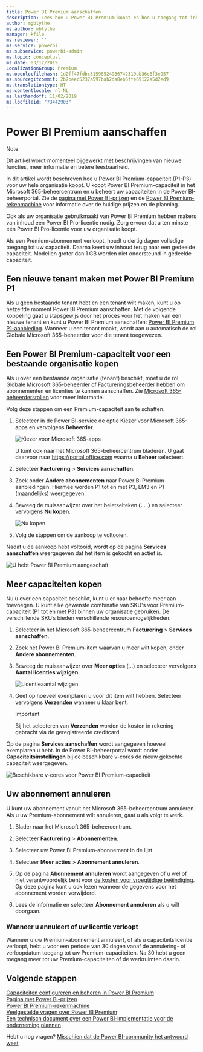 ```yaml
---
title: Power BI Premium aanschaffen
description: Lees hoe u Power BI Premium koopt en hoe u toegang tot inhoud voor uw hele organisatie inschakelt.
author: mgblythe
ms.author: mblythe
manager: kfile
ms.reviewer: ''
ms.service: powerbi
ms.subservice: powerbi-admin
ms.topic: conceptual
ms.date: 03/12/2019
LocalizationGroup: Premium
ms.openlocfilehash: 1d2ff47fdbc31598524986742319ab36c8f3e957
ms.sourcegitcommit: 2b7beec5237a597bab2da8eb6ffe69122a5d2ed9
ms.translationtype: HT
ms.contentlocale: nl-NL
ms.lasthandoff: 11/02/2019
ms.locfileid: "73442903"
---
```

# <a name="how-to-purchase-power-bi-premium"></a>Power BI Premium aanschaffen

> [!NOTE]
> Dit artikel wordt momenteel bijgewerkt met beschrijvingen van nieuwe functies, meer informatie en betere leesbaarheid. 

In dit artikel wordt beschreven hoe u Power BI Premium-capaciteit (P1-P3) voor uw hele organisatie koopt. U koopt Power BI Premium-capaciteit in het Microsoft 365-beheercentrum en u beheert uw capaciteiten in de Power BI-beheerportal. Zie de [pagina met Power BI-prijzen](https://powerbi.microsoft.com/pricing/) en de [Power BI Premium-rekenmachine](https://powerbi.microsoft.com/calculator/) voor informatie over de huidige prijzen en de planning.

Ook als uw organisatie gebruikmaakt van Power BI Premium hebben makers van inhoud een Power BI Pro-licentie nodig. Zorg ervoor dat u ten minste één Power BI Pro-licentie voor uw organisatie koopt.

Als een Premium-abonnement verloopt, houdt u dertig dagen volledige toegang tot uw capaciteit. Daarna keert uw inhoud terug naar een gedeelde capaciteit. Modellen groter dan 1 GB worden niet ondersteund in gedeelde capaciteit.

## <a name="create-a-new-tenant-with-power-bi-premium-p1"></a>Een nieuwe tenant maken met Power BI Premium P1

Als u geen bestaande tenant hebt en een tenant wilt maken, kunt u op hetzelfde moment Power BI Premium aanschaffen. Met de volgende koppeling gaat u stapsgewijs door het proces voor het maken van een nieuwe tenant en kunt u Power BI Premium aanschaffen: [Power BI Premium P1-aanbieding](https://signup.microsoft.com/Signup?OfferId=b3ec5615-cc11-48de-967d-8d79f7cb0af1). Wanneer u een tenant maakt, wordt aan u automatisch de rol Globale Microsoft 365-beheerder voor die tenant toegewezen.

## <a name="purchase-a-power-bi-premium-capacity-for-an-existing-organization"></a>Een Power BI Premium-capaciteit voor een bestaande organisatie kopen

Als u over een bestaande organisatie (tenant) beschikt, moet u de rol Globale Microsoft 365-beheerder of Factureringsbeheerder hebben om abonnementen en licenties te kunnen aanschaffen. Zie [Microsoft 365-beheerdersrollen](https://support.office.com/article/About-Office-365-admin-roles-da585eea-f576-4f55-a1e0-87090b6aaa9d) voor meer informatie.

Volg deze stappen om een Premium-capaciteit aan te schaffen.

1. Selecteer in de Power BI-service de optie Kiezer voor Microsoft 365-apps en vervolgens **Beheerder**.

    ![Kiezer voor Microsoft 365-apps](media/service-admin-premium-purchase/o365-app-picker.png)

    U kunt ook naar het Microsoft 365-beheercentrum bladeren. U gaat daarvoor naar https://portal.office.com waarna u **Beheer** selecteert.

1. Selecteer **Facturering** > **Services aanschaffen**.

1. Zoek onder **Andere abonnementen** naar Power BI Premium-aanbiedingen. Hiermee worden P1 tot en met P3, EM3 en P1 (maandelijks) weergegeven.

1. Beweeg de muisaanwijzer over het beletselteken **(. . .)** en selecteer vervolgens **Nu kopen**.

    ![Nu kopen](media/service-admin-premium-purchase/premium-purchase.png)

1. Volg de stappen om de aankoop te voltooien.

Nadat u de aankoop hebt voltooid, wordt op de pagina **Services aanschaffen** weergegeven dat het item is gekocht en actief is.

![U hebt Power BI Premium aangeschaft](media/service-admin-premium-purchase/premium-purchased.png)

## <a name="purchase-additional-capacities"></a>Meer capaciteiten kopen

Nu u over een capaciteit beschikt, kunt u er naar behoefte meer aan toevoegen. U kunt elke gewenste combinatie van SKU's voor Premium-capaciteit (P1 tot en met P3) binnen uw organisatie gebruiken. De verschillende SKU’s bieden verschillende resourcemogelijkheden.

1. Selecteer in het Microsoft 365-beheercentrum **Facturering** > **Services aanschaffen**.

1. Zoek het Power BI Premium-item waarvan u meer wilt kopen, onder **Andere abonnementen**.

1. Beweeg de muisaanwijzer over **Meer opties** (...) en selecteer vervolgens **Aantal licenties wijzigen**.

    ![Licentieaantal wijzigen](media/service-admin-premium-purchase/premium-purchase-more.png)

1. Geef op hoeveel exemplaren u voor dit item wilt hebben. Selecteer vervolgens **Verzenden** wanneer u klaar bent.

   > [!IMPORTANT]
   > Bij het selecteren van **Verzenden** worden de kosten in rekening gebracht via de geregistreerde creditcard.

Op de pagina **Services aanschaffen** wordt aangegeven hoeveel exemplaren u hebt. In de Power BI-beheerportal wordt onder **Capaciteitsinstellingen** bij de beschikbare v-cores de nieuw gekochte capaciteit weergegeven.

![Beschikbare v-cores voor Power BI Premium-capaciteit](media/service-admin-premium-purchase/premium-capacities.png)

## <a name="cancel-your-subscription"></a>Uw abonnement annuleren

U kunt uw abonnement vanuit het Microsoft 365-beheercentrum annuleren. Als u uw Premium-abonnement wilt annuleren, gaat u als volgt te werk.

1. Blader naar het Microsoft 365-beheercentrum.

1. Selecteer **Facturering** > **Abonnementen**.

1. Selecteer uw Power BI Premium-abonnement in de lijst.

1. Selecteer **Meer acties** > **Abonnement annuleren**.

1. Op de pagina **Abonnement annuleren** wordt aangegeven of u wel of niet verantwoordelijk bent voor [de kosten voor vroegtijdige beëindiging](https://support.office.com/article/early-termination-fees-6487d4de-401a-466f-8bc3-c0beb5cc40d3). Op deze pagina kunt u ook lezen wanneer de gegevens voor het abonnement worden verwijderd.

1. Lees de informatie en selecteer **Abonnement annuleren** als u wilt doorgaan.

### <a name="when-canceling-or-your-license-expires"></a>Wanneer u annuleert of uw licentie verloopt

Wanneer u uw Premium-abonnement annuleert, of als u capaciteitslicentie verloopt, hebt u voor een periode van 30 dagen vanaf de annulering- of verloopdatum toegang tot uw Premium-capaciteiten. Na 30 hebt u geen toegang meer tot uw Premium-capaciteiten of de werkruimten daarin.

## <a name="next-steps"></a>Volgende stappen

[Capaciteiten configureren en beheren in Power BI Premium](service-admin-premium-manage.md)\
[Pagina met Power BI-prijzen](https://powerbi.microsoft.com/pricing/)\
[Power BI Premium-rekenmachine](https://powerbi.microsoft.com/calculator/)\
[Veelgestelde vragen over Power BI Premium](service-premium-faq.md)\
[Een technisch document over een Power BI-implementatie voor de onderneming plannen](https://aka.ms/pbienterprisedeploy)

Hebt u nog vragen? [Misschien dat de Power BI-community het antwoord weet](http://community.powerbi.com/)
